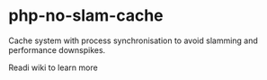 # php-no-slam-cache
Cache system with process synchronisation to avoid slamming and performance downspikes.

Readi wiki to learn more
